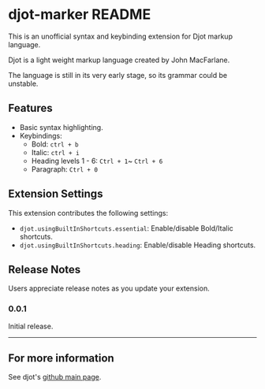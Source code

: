 # djot-marker README

This is an unofficial syntax and keybinding extension for Djot markup language.

Djot is a light weight markup language created by John MacFarlane.

The language is still in its very early stage, so its grammar could be unstable. 

## Features

- Basic syntax highlighting.
- Keybindings:
  * Bold: `ctrl + b`
  * Italic: `ctrl + i`
  * Heading levels 1 - 6: `Ctrl + 1`~ `Ctrl + 6`
  * Paragraph: `Ctrl + 0`

## Extension Settings


This extension contributes the following settings:

- `djot.usingBuiltInShortcuts.essential`: Enable/disable Bold/Italic shortcuts.
- `djot.usingBuiltInShortcuts.heading`: Enable/disable Heading shortcuts.

## Release Notes

Users appreciate release notes as you update your extension.

### 0.0.1

Initial release.

---


## For more information

See djot's [github main page](https://github.com/jgm/djot).
